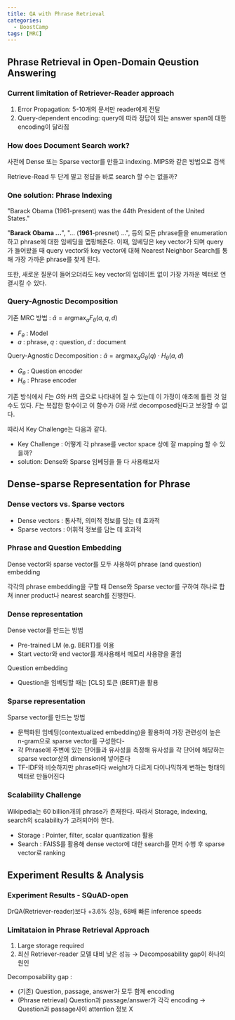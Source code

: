 ```yaml
---
title: QA with Phrase Retrieval
categories:
  - BoostCamp
tags: [MRC]
---
```

## Phrase Retrieval in Open-Domain Qeustion Answering

### Current limitation of Retriever-Reader approach

1. Error Propagation: 5-10개의 문서만 reader에게 전달
2. Query-dependent encoding: query에 따라 정답이 되는 answer span에 대한 encoding이 달라짐

### How does Document Search work?

사전에 Dense 또는 Sparse vector를 만들고 indexing. MIPS와 같은 방법으로 검색

Retrieve-Read 두 단계 말고 정답을 바로 search 할 수는 없을까?

### One solution: Phrase Indexing

"Barack Obama (1961-present) was the 44th President of the United States."

"**Barack Obama ...**", "... (**1961**-presnet) ...", 등의 모든 phrase들을 enumeration하고 phrase에 대한 임베딩을 맵핑해준다. 이때, 임베딩은 key vector가 되며 query가 들어왔을 때  query vector와 key vector에 대해 Nearest Neighbor Search를 통해 가장 가까운 phrase를 찾게 된다.

또한, 새로운 질문이 들어오더라도 key vector의 업데이트 없이 가장 가까운 벡터로 연결시킬 수 있다.

### Query-Agnostic Decomposition

기존 MRC 방법 : $\hat{a} = \text{argmax}_a F_{\theta}(a,q,d)$

- $F_{\theta}$ : Model
- $a$ : phrase, $q$ : question, $d$ : document

Query-Agnostic Decomposition : $\hat{a} = \text{argmax}_a G_{\theta}(q) \cdot H_{\theta}(a,d)$

- $G_{\theta}$ : Question encoder
- $H_{\theta}$ : Phrase encoder

기존 방식에서 $F$는 $G$와 $H$의 곱으로 나타내어 질 수 있는데 이 가정이 애초에 틀린 것 일수도 있다. $F$는 복잡한 함수이고 이 함수가 $G$와 $H$로 decomposed된다고 보장할 수 없다.

따라서 Key Challenge는 다음과 같다.

- Key Challenge : 어떻게 각 phrase를 vector space 상에 잘 mapping 할 수 있을까?
- solution: Dense와 Sparse 임베딩을 둘 다 사용해보자

## Dense-sparse Representation for Phrase

### Dense vectors vs. Sparse vectors

- Dense vectors : 통사적, 의미적 정보를 담는 데 효과적
- Sparse vectors : 어휘적 정보를 담는 데 효과적

### Phrase and Question Embedding

Dense vector와 sparse vector를 모두 사용하여 phrase (and question) embedding

각각의 phrase embedding을 구할 때 Dense와 Sparse vector를 구하여 하나로 합쳐 inner product나 nearest search를 진행한다.

### Dense representation

Dense vector를 만드는 방법
- Pre-trained LM (e.g. BERT)를 이용
- Start vector와 end vector를 재사용해서 메모리 사용량을 줄임
    
Question embedding
- Question을 임베딩할 때는 [CLS] 토큰 (BERT)을 활용

### Sparse representation

Sparse vector를 만드는 방법

- 문맥화된 임베딩(contextualized embedding)을 활용하여 가장 관련성이 높은 n-gram으로 sparse vector를 구성한다-
- 각 Phrase에 주변에 있는 단어들과 유사성을 측정해 유사성을 각 단어에 해당하는 sparse vector상의 dimension에 넣어준다
- TF-IDF와 비슷하지만 phrase마다 weight가 다르게 다이나믹하게 변하는 형태의 벡터로 만들어진다

### Scalability Challenge

Wikipedia는 60 billion개의 phrase가 존재한다. 따라서 Storage, indexing, search의 scalability가 고려되어야 한다.

- Storage : Pointer, filter, scalar quantization 활용
- Search : FAISS를 활용해 dense vector에 대한 search를 먼저 수행 후 sparse vector로 ranking

## Experiment Results & Analysis

### Experiment Results - SQuAD-open

DrQA(Retriever-reader)보다 +3.6% 성능, 68배 빠른 inference speeds

### Limitataion in Phrase Retrieval Approach

1. Large storage required
2. 최신 Retriever-reader 모델 대비 낮은 성능 → Decomposability gap이 하나의 원인

Decomposability gap :

- (기존) Question, passage, answer가 모두 함께 encoding
- (Phrase retrieval) Question과 passage/answer가 각각 encoding → Question과 passage사이 attention 정보 X
